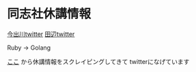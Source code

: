 # 同志社休講情報

[今出川twitter](https://twitter.com/kyuko_imadegawa)
[田辺twitter](https://twitter.com/kyuko_tanabe)


Ruby -> Golang

[ここ](http://duet.doshisha.ac.jp/kyuko/i/)
から休講情報をスクレイピングしてきて
twitterになげています


